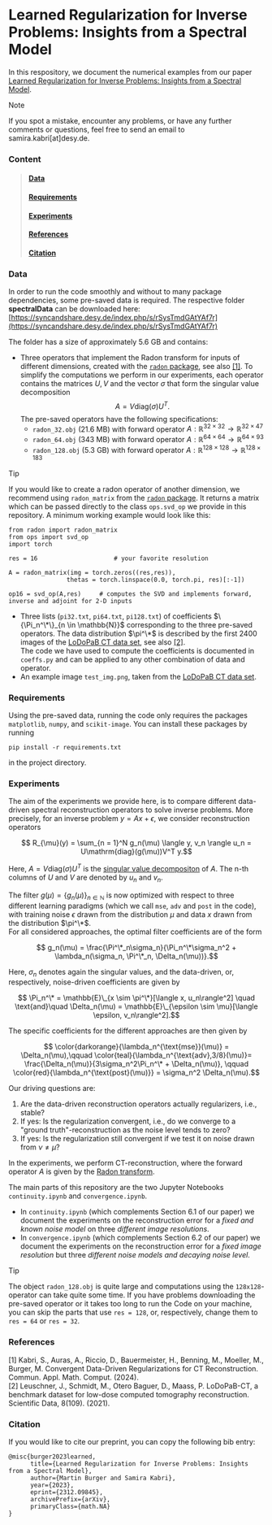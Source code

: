 # Learned Regularization for Inverse Problems: Insights from a Spectral Model
In this respository, we document the numerical examples from our paper [Learned Regularization for Inverse Problems: Insights from a Spectral Model](https://arxiv.org/abs/2312.09845).

> [!NOTE]
> If you spot a mistake, encounter any problems, or have any further comments or questions, feel free to send an email to samira.kabri[at]desy.de.

### Content
> #### [Data](#4)
> #### [Requirements](#5)
> #### [Experiments](#6)
> #### [References](#7)
> #### [Citation](#8)


### <a id="4"> Data </a>
In order to run the code smoothly and without to many package dependencies, some pre-saved data is required. The respective folder **spectralData** can be downloaded here:\
[https://syncandshare.desy.de/index.php/s/rSysTmdGAtYAf7r](https://syncandshare.desy.de/index.php/s/rSysTmdGAtYAf7r)

The folder has a size of approximately 5.6 GB and contains:
* Three operators that implement the Radon transform for inputs of different dimensions, created with the  [`radon` package](https://github.com/AlexanderAuras/radon), see also [[1]](#1). To simplify the computations we perform in our experiments, each operator contains the matrices $U,V$ and the vector $\sigma$ that form the singular value decomposition 
$$A = V\mathrm{diag}(\sigma)U^{T}.$$
The pre-saved operators have the following specifications:
    - `radon_32.obj` (21.6 MB) with forward operator $A: \mathbb{R}^{32\times 32} \rightarrow \mathbb{R}^{32\times 47}$
    - `radon_64.obj` (343 MB) with forward operator $A: \mathbb{R}^{64\times 64} \rightarrow \mathbb{R}^{64\times 93}$
    - `radon_128.obj` (5.3 GB) with forward operator $A: \mathbb{R}^{128\times 128} \rightarrow \mathbb{R}^{128\times 183}$

> [!TIP] 
> If you would like to create a radon operator of another dimension, we recommend using `radon_matrix` from the [`radon` package](https://github.com/AlexanderAuras/radon). It returns a matrix which can be passed directly to the class `ops.svd_op` we provide in this repository. A minimum working example would look like this:
  > ```
  > from radon import radon_matrix 
  > from ops import svd_op
  > import torch
  >
  > res = 16                     # your favorite resolution
  >
  > A = radon_matrix(img = torch.zeros((res,res)), 
  >                 thetas = torch.linspace(0.0, torch.pi, res)[:-1])
  >
  > op16 = svd_op(A,res)     # computes the SVD and implements forward, inverse and adjoint for 2-D inputs
  >```

* Three lists (`pi32.txt`, `pi64.txt`, `pi128.txt`) of coefficients $\{\Pi_n^\*\}_{n \in \mathbb{N}}$ corresponding to the three pre-saved operators. The data distribution $\pi^\*$ is described by the first 2400 images of the [LoDoPaB CT data set](https://zenodo.org/records/3384092), see also [[2]](#2).\
  The code we have used to compute the coefficients is documented in `coeffs.py` and can be applied to any other combination of data and operator.
* An example image `test_img.png`, taken from the [LoDoPaB CT data set](https://zenodo.org/records/3384092).

### <a id="5"> Requirements </a>
Using the pre-saved data, running the code only requires the packages `matplotlib`, `numpy`, and `scikit-image`. 
You can install these packages by running
```
pip install -r requirements.txt
```
in the project directory.

### <a id="6"> Experiments </a>
The aim of the experiments we provide here, is to compare different data-driven spectral reconstruction operators to solve inverse problems. More precisely, for an inverse problem $y= Ax + \epsilon$, we consider reconstruction operators 

$$ R_{\mu}(y) = \sum_{n = 1}^N g_n(\mu)  \langle y, v_n \rangle  u_n = U\mathrm{diag}(g(\mu))V^T  y.$$ 

Here, $A = V\mathrm{diag}(\sigma)U^{T}$ is the [singular value decompositon](https://en.wikipedia.org/wiki/Singular_value_decomposition) of $A$. The n-th columns of $U$ and $V$ are denoted by $u_n$ and $v_n$.

The filter $g(\mu) = \{g_n(\mu)\}_{n \in \mathbb{N}}$ is now optimized with respect to three different learning paradigms (which we call `mse`, `adv` and `post` in the code), \
with training noise $\epsilon$ drawn from the distribution $\mu$ and data $x$ drawn from the distribution $\pi^\*$.\
For all considered approaches, the optimal filter coefficients are of the form 

$$ g_n(\mu) = \frac{\Pi^\*_n\sigma_n}{\Pi_n^\*\sigma_n^2 + \lambda_n(\sigma_n, \Pi^\*_n, \Delta_n(\mu))}.$$

Here, $\sigma_n$ denotes again the singular values, and the data-driven, or, respectively, noise-driven coefficients are given by

$$ \Pi_n^\* = \mathbb{E}\_{x \sim \pi^\*}[\langle x, u_n\rangle^2] \quad \text{and}\quad \Delta_n(\mu) = \mathbb{E}\_{\epsilon \sim \mu}[\langle \epsilon, v_n\rangle^2].$$

The specific coefficients for the different approaches are then given by

$$ \color{darkorange}{\lambda_n^{\text{mse}}(\mu)} = \Delta_n(\mu),\qquad \color{teal}{\lambda_n^{\text{adv},3/8}(\mu)}= \frac{\Delta_n(\mu)}{3\sigma_n^2\Pi_n^\* + \Delta_n(\mu)}, \qquad \color{red}{\lambda_n^{\text{post}(\mu)}} = \sigma_n^2 \Delta_n(\mu).$$


Our driving questions are:
1. Are the data-driven reconstruction operators actually regularizers, i.e., stable?
2. If yes: Is the regularization convergent, i.e., do we converge to a "ground truth"-reconstruction as the noise level tends to zero?
3. If yes: Is the regularization still convergent if we test it on noise drawn from $\nu \neq \mu$?

In the experiments, we perform CT-reconstruction, where the forward operator $A$ is given by the [Radon transform](https://en.wikipedia.org/wiki/Radon_transform).

The main parts of this repository are the two Jupyter Notebooks `continuity.ipynb` and `convergence.ipynb`.
* In `continuity.ipynb` (which complements Section 6.1 of our paper) we document the experiments on the reconstruction error for a *fixed and known noise model* on three *different image resolutions*.
* In `convergence.ipynb` (which complements Section 6.2 of our paper) we document the experiments on the reconstruction error for a *fixed image resolution* but three *different noise models and decaying noise level*.

> [!TIP]
> The object `radon_128.obj` is quite large and computations using the `128x128`-operator can take quite some time. 
> If you have problems downloading the pre-saved operator or it takes too long to run the Code on your machine, you can skip the parts that use `res = 128`, or, respectively, change them to `res = 64` or `res = 32`.

### <a id ="7"> References </a>
<a id="1">[1]</a> 
Kabri, S., Auras, A., Riccio, D., Bauermeister, H., Benning, M., Moeller, M., Burger, M.
Convergent Data-Driven Regularizations for CT Reconstruction. Commun. Appl. Math. Comput. (2024). \
<a id="2">[2]</a> 
Leuschner, J., Schmidt, M., Otero Baguer, D., Maass, P. 
LoDoPaB-CT, a benchmark dataset for low-dose computed tomography reconstruction.
Scientific Data, 8(109). (2021).

### <a id ="8"> Citation </a>
If you would like to cite our preprint, you can copy the following bib entry:
```
@misc{burger2023learned,
      title={Learned Regularization for Inverse Problems: Insights from a Spectral Model}, 
      author={Martin Burger and Samira Kabri},
      year={2023},
      eprint={2312.09845},
      archivePrefix={arXiv},
      primaryClass={math.NA}
}
```


